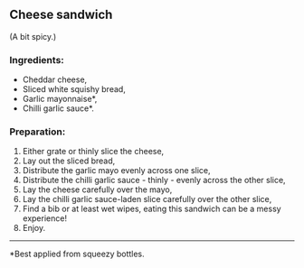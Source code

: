 ## Cheese sandwich   
(A bit spicy.)


### Ingredients:

* Cheddar cheese,
* Sliced white squishy bread,
* Garlic mayonnaise\*,
* Chilli garlic sauce\*.


### Preparation:

1. Either grate or thinly slice the cheese,
2. Lay out the sliced bread,
3. Distribute the garlic mayo evenly across one slice,
4. Distribute the chilli garlic sauce - thinly -  evenly across the other slice,
5. Lay the cheese carefully over the mayo,
6. Lay the chilli garlic sauce-laden slice carefully over the other slice,
7. Find a bib or at least wet wipes, eating this sandwich can be a messy experience!
8. Enjoy.

---- 

\*Best applied from squeezy bottles.

